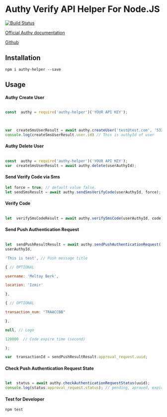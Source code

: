 
# Authy Verify API Helper For Node.JS

  

[![Build Status](https://travis-ci.org/meltay/node-authy-helper.svg?branch=master)](https://travis-ci.org/meltay/node-authy-helper)

   

[Official Authy documentation](https://www.twilio.com/docs/authy/api  "Officlial documentation")

  [Github](https://github.com/meltay/node-authy-helper)

## Installation

  

`npm i authy-helper --save`

  

## Usage

#### Authy Create User

```javascript

const  authy = require('authy-helper')('YOUR API KEY');

  

var  createSmsUserResult = await authy.createUser('test@test.com', '532999999', '90');
console.log(createSmsUserResult.user.id) // This is authyId of user

```

  

#### Authy Delete User

```javascript

const  authy = require('authy-helper')('YOUR API KEY');
var  createSmsUserResult = await authy.delete(userAuthyId);

```

  

#### Send Verify Code via Sms
```javascript
let force = true; // default value false.
let sendSmsResult = await authy.sendSmsVerifyCode(userAuthyId, force);
```
  

#### Verify Code

  

```javascript

let  verifySmsCodeResult = await authy.verifySmsCode(userAuthyId, code);

```

  

#### Send Push Authentication Request

```javascript

let  sendPushResultResult = await authy.sendPushAuthenticationRequest(
userAuthyId,

'This is test', // Push message title

{ // OPTIONAL

username: 'Meltay Berk',

location: 'Izmir'

},

{ // OPTIONAL

transaction_num: "TRAACCBB"

},

null, // Logo

120000  // Code expire time (second)

);

var  transactionId = sendPushResultResult.approval_request.uuid;

```

  

#### Check Push Authentication Request State

```javascript

let  status = await authy.checkAuthenticationRequestStatus(uuid);
console.log(status.approval_request.status); // pending, aproved, expired or denied

```

  

#### Test for Developer

  

`npm test`